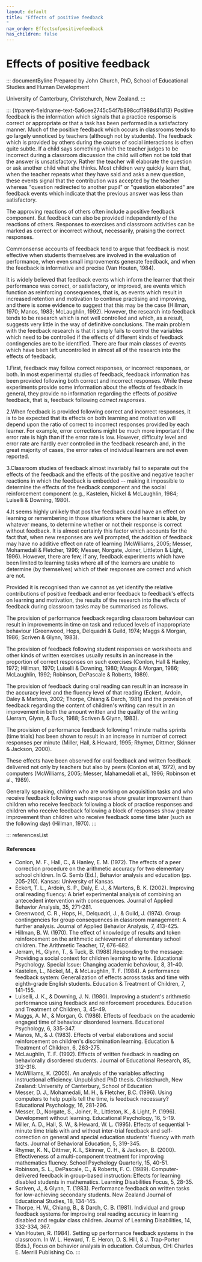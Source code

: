 ```yaml
---
layout: default
title: "Effects of positive feedback 
"
nav_order: Effectsofpositivefeedback
has_children: false
---
```

# Effects of positive feedback 


::: documentByline
Prepared by John Church, PhD, School of Educational Studies and Human
Development

University of Canterbury, Christchurch, New Zealand.
:::

::: {#parent-fieldname-text-5a6cee2745c54f7b898ccf1988d41d13}
Positive feedback is the information which signals that a practice
response is correct or appropriate or that a task has been performed in
a satisfactory manner. Much of the positive feedback which occurs in
classrooms tends to go largely unnoticed by teachers (although not by
students). The feedback which is provided by others during the course of
social interactions is often quite subtle. If a child says something
which the teacher judges to be incorrect during a classroom discussion
the child will often not be told that the answer is unsatisfactory.
Rather the teacher will elaborate the question or ask another child what
she thinks. Most children very quickly learn that, when the teacher
repeats what they have said and asks a new question, these events signal
that the contribution was accepted by the teacher whereas \"question
redirected to another pupil\" or "question elaborated" are feedback
events which indicate that the previous answer was less than
satisfactory.

The approving reactions of others often include a positive feedback
component. But feedback can also be provided independently of the
reactions of others. Responses to exercises and classroom activities can
be marked as correct or incorrect without, necessarily, praising the
correct responses.

Commonsense accounts of feedback tend to argue that feedback is most
effective when students themselves are involved in the evaluation of
performance, when even small improvements generate feedback, and when
the feedback is informative and precise (Van Houten, 1984).

It is widely believed that feedback events which inform the learner that
their performance was correct, or satisfactory, or improved, are events
which function as reinforcing consequences, that is, as events which
result in increased retention and motivation to continue practising and
improving, and there is some evidence to suggest that this may be the
case (Hillman, 1970; Manos, 1983; McLaughlin, 1992). However, the
research into feedback tends to be research which is not well controlled
and which, as a result, suggests very little in the way of definitive
conclusions. The main problem with the feedback research is that it
simply fails to control the variables which need to be controlled if the
effects of different kinds of feedback contingencies are to be
identified. There are four main classes of events which have been left
uncontrolled in almost all of the research into the effects of feedback.

1.First, feedback may follow correct responses, or incorrect responses,
or both. In most experimental studies of feedback, feedback information
has been provided following both correct and incorrect responses. While
these experiments provide some information about the effects of feedback
in general, they provide no information regarding the effects of
*positive* feedback, that is, feedback following *correct responses*.

2.When feedback is provided following correct and incorrect responses,
it is to be expected that its effects on both learning and motivation
will depend upon the ratio of correct to incorrect responses provided by
each learner. For example, error corrections might be much more
important if the error rate is high than if the error rate is low.
However, difficulty level and error rate are hardly ever controlled in
the feedback research and, in the great majority of cases, the error
rates of individual learners are not even reported.

3.Classroom studies of feedback almost invariably fail to separate out
the effects of the feedback and the effects of the positive and negative
teacher reactions in which the feedback is embedded -- making it
impossible to determine the effects of the feedback component and the
social reinforcement component (e.g., Kastelen, Nickel & McLaughlin,
1984; Luiselli & Downing, 1980).

4.It seems highly unlikely that positive feedback could have an effect
on learning or remembering in those situations where the learner is
able, by whatever means, to determine whether or not their response is
correct without feedback. It is almost certainly this factor which
accounts for the fact that, when new responses are well prompted, the
addition of feedback may have no additive effect on rate of learning
(McWilliams, 2005; Messer, Mohamedali & Fletcher, 1996; Messer, Norgate,
Joiner, Littleton & Light, 1996). However, there are few, if any,
feedback experiments which have been limited to learning tasks where all
of the learners are unable to determine (by themselves) which of their
responses are correct and which are not.

Provided it is recognised than we cannot as yet identify the relative
contributions of positive feedback and error feedback to feedback's
effects on learning and motivation, the results of the research into the
effects of feedback during classroom tasks may be summarised as follows.

The provision of performance feedback regarding classroom behaviour can
result in improvements in time on task and reduced levels of
inappropriate behaviour (Greenwood, Hops, Delquadri & Guild, 1974; Maggs
& Morgan, 1986; Scriven & Glynn, 1983).

The provision of feedback following student responses on worksheets and
other kinds of written exercises usually results in an increase in the
proportion of correct responses on such exercises (Conlon, Hall &
Hanley, 1972; Hillman, 1970; Luiselli & Downing, 1980; Maags & Morgan,
1986; McLaughlin, 1992; Robinson, DePascale & Roberts, 1989).

The provision of feedback during oral reading can result in an increase
in the accuracy level and the fluency level of that reading (Eckert,
Ardoin, Daley & Martens, 2002; Thorpe, Chiang & Darch, 1981) and the
provision of feedback regarding the content of children's writing can
result in an improvement in both the amount written and the quality of
the writing (Jerram, Glynn, & Tuck, 1988; Scriven & Glynn, 1983).

The provision of performance feedback following 1 minute maths sprints
(time trials) has been shown to result in an increase in number of
correct responses per minute (Miller, Hall, & Heward, 1995; Rhymer,
Dittmer, Skinner & Jackson, 2000).

These effects have been observed for oral feedback and written feedback
delivered not only by teachers but also by peers (Conlon et al, 1972),
and by computers (McWilliams, 2005; Messer, Mahamedali et al., 1996;
Robinson et al., 1989).

Generally speaking, children who are working on acquisition tasks and
who receive feedback following each response show greater improvement
than children who receive feedback following a block of practice
responses and children who receive feedback following a block of
responses show greater improvement than children who receive feedback
some time later (such as the following day) (Hillman, 1970).
:::

::: referencesList
#### References

-   Conlon, M. F., Hall, C., & Hanley, E. M. (1972). The effects of a
    peer correction procedure on the arithmetic accuracy for two
    elementary school children. In G. Semb (Ed.), Behavior analysis and
    education (pp. 205-210). Kansas: University of Kansas.
-   Eckert, T. L., Ardoin, S. P., Daly, E. J., & Martens, B. K. (2002).
    Improving oral reading fluency: A brief experimental analysis of
    combining an antecedent intervention with consequences. Journal of
    Applied Behavior Analysis, 35, 271-281.
-   Greenwood, C. R., Hops, H., Delquadri, J., & Guild, J. (1974). Group
    contingencies for group consequences in classroom management: A
    further analysis. Journal of Applied Behavior Analysis, 7, 413-425.
-   Hillman, B. W. (1970). The effect of knowledge of results and token
    reinforcement on the arithmetic achievement of elementary school
    children. The Arithmetic Teacher, 17, 676-682.
-   Jerram, H., Glynn, T., & Tuck, B. (1988).Responding to the message:
    Providing a social context for children learning to write.
    Educational Psychology. Special Issue: Changing academic behaviour,
    8, 31-40.
-   Kastelen, L., Nickel, M., & McLaughlin, T. F. (1984). A performance
    feedback system: Generalization of effects across tasks and time
    with eighth-grade English students. Education & Treatment of
    Children, 7, 141-155.
-   Luiselli, J. K., & Downing, J. N. (1980). Improving a student\'s
    arithmetic performance using feedback and reinforcement procedures.
    Education and Treatment of Children, 3, 45-49.
-   Maggs, A. M., & Morgan, G. (1986). Effects of feedback on the
    academic engaged time of behaviour disordered learners. Educational
    Psychology, 6, 335-347.
-   Manos, M., & J. (1983). Effects of verbal elaborations and social
    reinforcement on children\'s discrimination learning. Education &
    Treatment of Children, 6, 263-275.
-   McLaughlin, T. F. (1992). Effects of written feedback in reading on
    behaviorally disordered students. Journal of Educational Research,
    85, 312-316.
-   McWilliams, K. (2005). An analysis of the variables affecting
    instructional efficiency. Unpublished PhD thesis. Christchurch, New
    Zealand: University of Canterbury, School of Education
-   Messer, D. J., Mohamedali, M. H., & Fletcher, B.C. (1996). Using
    computers to help pupils tell the time, is feedback necessary?
    Educational Psychology, 16, 281-296.
-   Messer, D., Norgate, S., Joiner, R., Littleton, K., & Light, P.
    (1996). Development without learning. Educational Psychology, 16,
    5-19.
-   Miller, A. D., Hall, S. W., & Heward, W. L. (1995). Effects of
    sequential 1-minute time trials with and without inter-trial
    feedback and self-correction on general and special education
    students' fluency with math facts. Journal of Behavioral Education,
    5, 319-345.
-   Rhymer, K. N., Dittmer, K. I., Skinner, C. H., & Jackson, B. (2000).
    Effectiveness of a multi-component treatment for improving
    mathematics fluency. School Psychology Quarterly, 15, 40-51.
-   Robinson, S. L., DePascale, C., & Roberts, F. C. (1989).
    Computer-delivered feedback in group-based instruction: Effects for
    learning disabled students in mathematics. Learning Disabilities
    Focus, 5, 28-35.
-   Scriven, J., & Glynn, T. (1983). Performance feedback on written
    tasks for low-achieving secondary students. New Zealand Journal of
    Educational Studies, 18, 134-145.
-   Thorpe, H. W., Chiang, B., & Darch, C. B. (1981). Individual and
    group feedback systems for improving oral reading accuracy in
    learning disabled and regular class children. Journal of Learning
    Disabilities, 14, 332-334, 367.
-   Van Houten, R. (1984). Setting up performance feedback systems in
    the classroom. In W. L. Heward, T. E. Heron, D. S. Hill, & J.
    Trap-Porter (Eds.), Focus on behavior analysis in education.
    Columbus, OH: Charles E. Merrill Publishing Co.
:::
